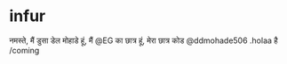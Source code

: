 # infur
नमस्ते, मैं डुसा डेल मोहाडे हूं, मैं @EG का छात्र हूं, मेरा छात्र कोड @ddmohade506 .holaa है
/coming

